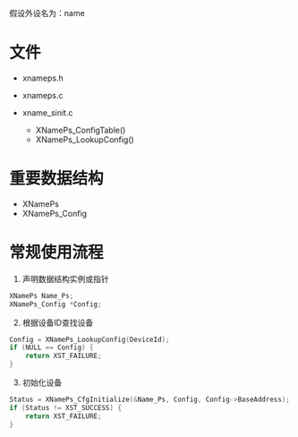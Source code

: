 假设外设名为：name

#  文件
* xnameps.h
* xnameps.c

* xname_sinit.c
  - XNamePs_ConfigTable()
  - XNamePs_LookupConfig()


# 重要数据结构
* XNamePs
* XNamePs_Config

# 常规使用流程
1. 声明数据结构实例或指针
```c
XNamePs Name_Ps;
XNamePs_Config *Config;
```

2. 根据设备ID查找设备
```c
Config = XNamePs_LookupConfig(DeviceId);
if (NULL == Config) {
    return XST_FAILURE;
}
```

3. 初始化设备
```c
Status = XNamePs_CfgInitialize(&Name_Ps, Config, Config->BaseAddress);
if (Status != XST_SUCCESS) {
    return XST_FAILURE;
}
```
